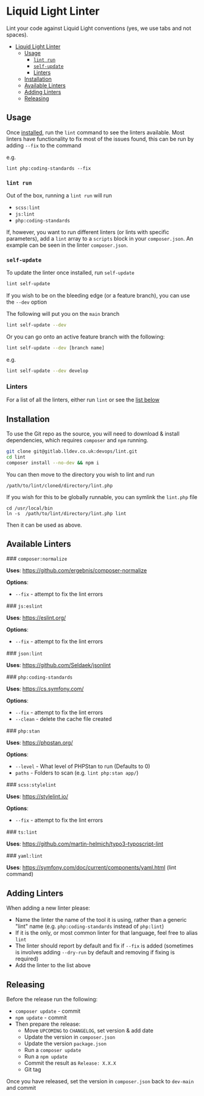 # Liquid Light Linter

Lint your code against Liquid Light conventions (yes, we use tabs and not spaces).

- [Liquid Light Linter](#liquid-light-linter)
	- [Usage](#usage)
		- [`lint run`](#lint-run)
		- [`self-update`](#self-update)
		- [Linters](#linters)
	- [Installation](#installation)
	- [Available Linters](#available-linters)
	- [Adding Linters](#adding-linters)
	- [Releasing](#releasing)

## Usage

Once [installed](#installation), run the `lint` command to see the linters available. Most linters have functionality to fix most of the issues found, this can be run by adding `--fix` to the command

e.g.

```
lint php:coding-standards --fix
```

### `lint run`

Out of the box, running a `lint run` will run

- `scss:lint`
- `js:lint`
- `php:coding-standards`

If, however, you want to run different linters (or lints with specific parameters), add a `lint` array to a `scripts` block in your `composer.json`. An example can be seen in the linter `composer.json`.

### `self-update`

To update the linter once installed, run `self-update`

```bash
lint self-update
```

If you wish to be on the bleeding edge (or a feature branch), you can use the `--dev` option

The following will put you on the `main` branch

```bash
lint self-update --dev
```

Or you can go onto an active feature branch with the following:

```bash
lint self-update --dev [branch name]
```

e.g.

```bash
lint self-update --dev develop
```

### Linters

For a list of all the linters, either run `lint` or see the [list below](#available-linters)

## Installation

To use the Git repo as the source, you will need to download & install dependencies, which requires `composer` and `npm` running.

```bash
git clone git@gitlab.lldev.co.uk:devops/lint.git
cd lint
composer install --no-dev && npm i
```

You can then move to the directory you wish to lint and run

```
/path/to/lint/cloned/directory/lint.php
```

If you wish for this to be globally runnable, you can symlink the `lint.php` file

```
cd /usr/local/bin
ln -s  /path/to/lint/directory/lint.php lint
```

Then it can be used as above.



## Available Linters

### `composer:normalize`

**Uses**: https://github.com/ergebnis/composer-normalize

**Options**:

- `--fix` - attempt to fix the lint errors

### `js:eslint`

**Uses**: https://eslint.org/

**Options**:

- `--fix` - attempt to fix the lint errors

### `json:lint`

**Uses**: https://github.com/Seldaek/jsonlint


### `php:coding-standards`

**Uses**: https://cs.symfony.com/

**Options**:

- `--fix` - attempt to fix the lint errors
- `--clean` - delete the cache file created

### `php:stan`

**Uses**: https://phpstan.org/

**Options**:

- `--level` - What level of PHPStan to run (Defaults to 0)
- `paths` - Folders to scan (e.g. `lint php:stan app/`)

### `scss:stylelint`

**Uses**: https://stylelint.io/

**Options**:

- `--fix` - attempt to fix the lint errors

### `ts:lint`

**Uses**: https://github.com/martin-helmich/typo3-typoscript-lint


### `yaml:lint`

**Uses**: https://symfony.com/doc/current/components/yaml.html (lint command)


## Adding Linters

When adding a new linter please:

- Name the linter the name of the tool it is using, rather than a generic "lint" name (e.g. `php:coding-standards` instead of `php:lint`)
- If it is the only, or most common linter for that language, feel free to alias `lint`
- The linter should report by default and fix if `--fix` is added (sometimes is involves adding `--dry-run` by default and removing if fixing is required)
- Add the linter to the list above

## Releasing

Before the release run the following:

- `composer update` - commit
- `npm update` - commit
- Then prepare the release:
	- Move `UPCOMING` to `CHANGELOG`, set version & add date
	- Update the version in `composer.json`
	- Update the version `package.json`
	- Run a `composer update`
	- Run a `npm update`
	- Commit the result as `Release: X.X.X`
	- Git tag

Once you have released, set the version in `composer.json` back to `dev-main` and commit
